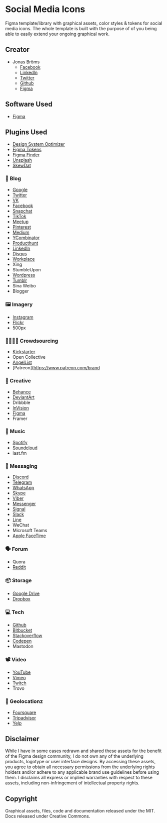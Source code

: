 # Social Media Icons
Figma template/library with graphical assets, color styles & tokens for social media icons.
The whole template is built with the purpose of of you being able to easily extend your ongoing graphical work.

## Creator
- Jonas Bröms
    - [Facebook](https://www.facebook.com/jonas.broms)
    - [LinkedIn](https://www.linkedin.com/in/jonas-broms/)
    - [Twitter](https://twitter.com/jonasbroms)
    - [Github](https://github.com/bromso)
    - [Figma](https://www.figma.com/@jonasbroms)

## Software Used
- [Figma](https://www.figma.com/)

## Plugins Used
- [Design System Optimizer](https://www.figma.com/community/plugin/802579985985331070)
- [Figma Tokens](https://www.figma.com/community/plugin/843461159747178978)
- [Figma Finder](https://www.figma.com/community/plugin/851217747476215597)
- [Unsplash](https://www.figma.com/community/plugin/738454987945972471)
- [SkewDat](https://www.figma.com/community/plugin/741472919529947576)

### 📝 Blog
- [Google](https://about.google/brand-resource-center/)
- [Twitter](https://about.twitter.com/en/who-we-are/brand-toolkit)
- [VK](https://vk.company/en/press/identity/)
- [Facebook](https://www.facebook.com/brand/resources/facebookapp)
- [Snapchat](https://snap.com/en-US/brand-guidelines)
- [TikTok](https://tiktokbrandbook.com/d/HhXfjVK1Poj9/legal)
- [Meetup](https://meetup.github.io/swarm-design-system/brand/)
- [Pinterest](https://business.pinterest.com/brand-guidelines/)
- [Medium](https://medium.design/logos-and-brand-guidelines-f1a01a733592)
- [YCombinator](https://www.ycombinator.com/press)
- [Producthunt](https://www.producthunt.com/branding)
- [LinkedIn](https://brand.linkedin.com/en-us)
- [Disqus](https://disqus.com/brand/)
- [Workplace](https://www.facebook.com/brand/resources/workplace/workplace-brand)
- Xing
- StumbleUpon
- [Wordpress](https://wordpress.org/about/logos/)
- [Tumblr](https://www.tumblr.com/logo)
- Sina Weibo
- Blogger

### 🖼️ Imagery
- [Instagram](https://www.facebook.com/brand/resources/instagram/instagram-brand)
- [Flickr](https://www.flickrhelp.com/hc/en-us/articles/4404071066260-Brand-guidelines)
- 500px

### 👨‍👩‍👧‍👦 Crowdsourcing
- [Kickstarter](https://www.kickstarter.com/help/brand_assets)
- Open Collective
- [AngelList](https://angel.co/logo)
- [Patreon](https://www.patreon.com/brand

### 🎨 Creative
- [Behance](https://www.behance.net/dev/api/brand)
- [DeviantArt](https://www.deviantartsupport.com/en/article/where-can-i-find-deviantarts-official-logo-and-media-files)
- Dribbble
- [InVision](https://www.invisionapp.com/resources/brand)
- [Figma](https://www.figma.com/using-the-figma-brand/)
- Framer

### 🎼 Music
- [Spotify](https://developer.spotify.com/documentation/general/design-and-branding/)
- [Soundcloud](https://developers.soundcloud.com/docs/api/buttons-logos)
- last.fm


### 💬 Messaging
- [Discord](https://discord.com/branding)
- [Telegram](https://telegram.org/tour/screenshots)
- [WhatsApp](https://www.facebook.com/brand/resources/whatsapp/whatsapp-brand)
- [Skype](https://www.skype.com/en/legal/brand-guidelines/)
- [Viber](https://www.viber.com/en/brand-center/)
- [Messenger](https://www.facebook.com/brand/resources/messenger/messenger-brand)
- [Signal](https://signal.org/docs/)
- [Slack](https://slack.com/media-kit)
- [Line](https://line.me/en/logo)
- WeChat
- Microsoft Teams
- [Apple FaceTime](https://developer.apple.com/design/human-interface-guidelines/foundations/branding/)

### 🗣️ Forum
- Quora
- [Reddit](https://www.redditinc.com/brand)

### 📦 Storage
- [Google Drive](https://developers.google.com/drive/api/guides/branding)
- [Dropbox](https://dropbox.design/)

### 💻 Tech
- [Github](https://github.com/logos)
- [Bitbucket](https://atlassian.design/foundations/logos)
- [Stackoverflow](https://stackoverflow.design/brand/logo/)
- [Codepen](https://blog.codepen.io/documentation/logos/)
- Mastodon

### 📽️ Video
- [YouTube](https://www.youtube.com/howyoutubeworks/resources/brand-resources/#logos-icons-and-colors)
- [Vimeo](https://press.vimeo.com/brand-guidelines/)
- [Twitch](https://brand.twitch.tv/)
- Trovo

### 📍 Geolocationz
- [Foursquare](https://foursquare.com/brand/)
- [Tripadvisor](https://tripadvisor.mediaroom.com/logo-guidelines)
- [Yelp](https://www.yelp.com/brand)

## Disclaimer
While I have in some cases redrawn and shared these assets for the benefit of the Figma design community, I do not own any of the underlying products, logotype or user interface designs. By accessing these assets, you agree to obtain all necessary permissions from the underlying rights holders and/or adhere to any applicable brand use guidelines before using them. I disclaims all express or implied warranties with respect to these assets, including non-infringement of intellectual property rights.

## Copyright
Graphical assets, files, code and documentation released under the MIT.
Docs released under Creative Commons.

